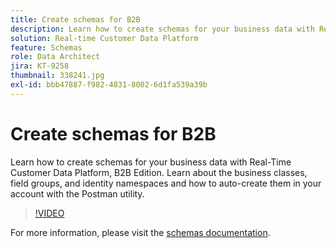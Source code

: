 ```yaml
---
title: Create schemas for B2B
description: Learn how to create schemas for your business data with Real-Time Customer Data Platform, B2B Edition.
solution: Real-time Customer Data Platform
feature: Schemas
role: Data Architect
jira: KT-9258
thumbnail: 338241.jpg
exl-id: bbb47887-f982-4831-8002-6d1fa539a39b
---
```

# Create schemas for B2B

Learn how to create schemas for your business data with Real-Time Customer Data Platform, B2B Edition. Learn about the business classes, field groups, and identity namespaces and how to auto-create them in your account with the Postman utility.

>[!VIDEO](https://video.tv.adobe.com/v/338241?quality=12&learn=on)

For more information, please visit the [schemas documentation](https://experienceleague.adobe.com/docs/experience-platform/xdm/home.html).
